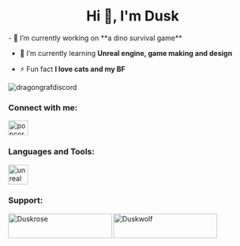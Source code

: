 <h1 align="center">Hi 👋, I'm Dusk</h1>
- 🔭 I’m currently working on **a dino survival game**

- 🌱 I’m currently learning **Unreal engine, game making and design**

- ⚡ Fun fact **I love cats and my BF**

<p align="left"> <img src="https://komarev.com/ghpvc/?username=Duskrose13&label=Profile%20views&color=0e75b6&style=flat" alt="dragongrafdiscord" /> </p>

<h3 align="left">Connect with me:</h3>
<p align="left">
<a href="https://discord.gg/popcorngaming" target="blank"><img align="center" src="https://raw.githubusercontent.com/rahuldkjain/github-profile-readme-generator/master/src/images/icons/Social/discord.svg" alt="popcorngaming" height="30" width="40" /></a>
</p>

<h3 align="left">Languages and Tools:</h3>
<p align="left"> <a href="https://unrealengine.com/" target="_blank" rel="noreferrer"> <img src="https://raw.githubusercontent.com/kenangundogan/fontisto/036b7eca71aab1bef8e6a0518f7329f13ed62f6b/icons/svg/brand/unreal-engine.svg" alt="unreal" width="40" height="40"/> </a> </p>

<h3 align="left">Support:</h3>
<p><a href="https://www.buymeacoffee.com/Duskrose"> <img align="left" src="https://cdn.buymeacoffee.com/buttons/v2/default-yellow.png" height="50" width="210" alt="Duskrose" /></a><a href="https://ko-fi.com/Duskwolf"> <img align="left" src="https://cdn.ko-fi.com/cdn/kofi3.png?v=3" height="50" width="210" alt="Duskwolf" /></a></p><br><br>
